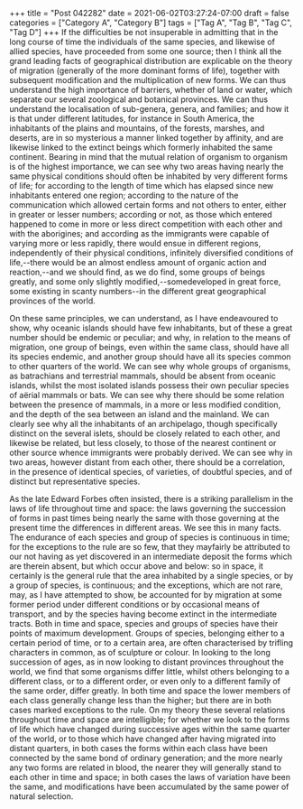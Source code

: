 +++
title = "Post 042282"
date = 2021-06-02T03:27:24-07:00
draft = false
categories = ["Category A", "Category B"]
tags = ["Tag A", "Tag B", "Tag C", "Tag D"]
+++
If the difficulties be not insuperable in admitting that in the long course of time the individuals of the same species, and likewise of allied species, have proceeded from some one source; then I think all the grand leading facts of geographical distribution are explicable on the theory of migration (generally of the more dominant forms of life), together with subsequent modification and the multiplication of new forms. We can thus understand the high importance of barriers, whether of land or water, which separate our several zoological and botanical provinces. We can thus understand the localisation of sub-genera, genera, and families; and how it is that under different latitudes, for instance in South America, the inhabitants of the plains and mountains, of the forests, marshes, and deserts, are in so mysterious a manner linked together by affinity, and are likewise linked to the extinct beings which formerly inhabited the same continent. Bearing in mind that the mutual relation of organism to organism is of the highest importance, we can see why two areas having nearly the same physical conditions should often be inhabited by very different forms of life; for according to the length of time which has elapsed since new inhabitants entered one region; according to the nature of the communication which allowed certain forms and not others to enter, either in greater or lesser numbers; according or not, as those which entered happened to come in more or less direct competition with each other and with the aborigines; and according as the immigrants were capable of varying more or less rapidly, there would ensue in different regions, independently of their physical conditions, infinitely diversified conditions of life,--there would be an almost endless amount of organic action and reaction,--and we should find, as we do find, some groups of beings greatly, and some only slightly modified,--somedeveloped in great force, some existing in scanty numbers--in the different great geographical provinces of the world.

On these same principles, we can understand, as I have endeavoured to show, why oceanic islands should have few inhabitants, but of these a great number should be endemic or peculiar; and why, in relation to the means of migration, one group of beings, even within the same class, should have all its species endemic, and another group should have all its species common to other quarters of the world. We can see why whole groups of organisms, as batrachians and terrestrial mammals, should be absent from oceanic islands, whilst the most isolated islands possess their own peculiar species of aërial mammals or bats. We can see why there should be some relation between the presence of mammals, in a more or less modified condition, and the depth of the sea between an island and the mainland. We can clearly see why all the inhabitants of an archipelago, though specifically distinct on the several islets, should be closely related to each other, and likewise be related, but less closely, to those of the nearest continent or other source whence immigrants were probably derived. We can see why in two areas, however distant from each other, there should be a correlation, in the presence of identical species, of varieties, of doubtful species, and of distinct but representative species.

As the late Edward Forbes often insisted, there is a striking parallelism in the laws of life throughout time and space: the laws governing the succession of forms in past times being nearly the same with those governing at the present time the differences in different areas. We see this in many facts. The endurance of each species and group of species is continuous in time; for the exceptions to the rule are so few, that they mayfairly be attributed to our not having as yet discovered in an intermediate deposit the forms which are therein absent, but which occur above and below: so in space, it certainly is the general rule that the area inhabited by a single species, or by a group of species, is continuous; and the exceptions, which are not rare, may, as I have attempted to show, be accounted for by migration at some former period under different conditions or by occasional means of transport, and by the species having become extinct in the intermediate tracts. Both in time and space, species and groups of species have their points of maximum development. Groups of species, belonging either to a certain period of time, or to a certain area, are often characterised by trifling characters in common, as of sculpture or colour. In looking to the long succession of ages, as in now looking to distant provinces throughout the world, we find that some organisms differ little, whilst others belonging to a different class, or to a different order, or even only to a different family of the same order, differ greatly. In both time and space the lower members of each class generally change less than the higher; but there are in both cases marked exceptions to the rule. On my theory these several relations throughout time and space are intelligible; for whether we look to the forms of life which have changed during successive ages within the same quarter of the world, or to those which have changed after having migrated into distant quarters, in both cases the forms within each class have been connected by the same bond of ordinary generation; and the more nearly any two forms are related in blood, the nearer they will generally stand to each other in time and space; in both cases the laws of variation have been the same, and modifications have been accumulated by the same power of natural selection.
